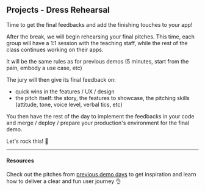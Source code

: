 ## Projects - Dress Rehearsal

Time to get the final feedbacks and add the finishing touches to your app!

After the break, we will begin rehearsing your final pitches. This time, each group will have a 1:1 session with the teaching staff, while the rest of the class continues working on their apps.

It will be the same rules as for previous demos (5 minutes, start from the pain, embody a use case, etc)

The jury will then give its final feedback on:
  - quick wins in the features / UX / design
  - the pitch itself: the story, the features to showcase, the pitching skills (attitude, tone, voice level, verbal tics, etc)

You then have the rest of the day to implement the feedbacks in your code and merge / deploy / prepare your production's environment for the final demo.

Let's rock this! 💪

---
#### Resources

Check out the pitches from [previous demo days](https://www.youtube.com/playlist?list=PLkbmdtbypn7R_BN6nFX-XZc7uDyMSxhye) to get inspiration and learn how to deliver a clear and fun user journey 👌

